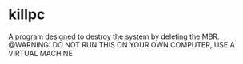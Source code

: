 # killpc
A program designed to destroy the system by deleting the MBR. 
@WARNING: DO NOT RUN THIS ON YOUR OWN COMPUTER, USE A VIRTUAL MACHINE
